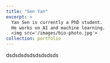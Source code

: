 ```yaml
---
title: "Sen Yan"
excerpt: >
  Yan Sen is currently a PhD student.  
  He works on AI and machine learning.  
  <img src='/images/bio-photo.jpg'>
collection: portfolio
---
```

dsdsdsdsdsdsdsdsds
